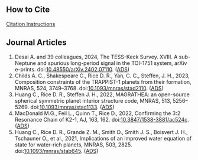 ## How to Cite

[Citation Instructions](CITATION.md)


## Journal Articles

1. Desai A. and 39 colleagues, 2024, The TESS-Keck Survey. XVIII. A sub-Neptune and spurious long-period signal in the TOI-1751 system, arXiv e-prints. doi:[10.48550/arXiv.2402.07110](https://doi.org/10.48550/arXiv.2402.07110). ([ADS](https://ui.adsabs.harvard.edu/abs/2024arXiv240207110D))
1. Childs A. C., Shakespeare C., Rice D. R., Yan, C. C., Steffen, J. H., 2023, Composition constraints of the TRAPPIST-1 planets from their formation, MNRAS, 524, 3749–3768. doi:[10.1093/mnras/stad2110](https://doi.org/10.1093/mnras/stad2110). ([ADS](https://ui.adsabs.harvard.edu/abs/2023MNRAS.524.3749C))
1. Huang C., Rice D. R., Steffen J. H., 2022, MAGRATHEA: an open-source spherical symmetric planet interior structure code, MNRAS, 513, 5256–5269. doi:[10.1093/mnras/stac1133](https://doi.org/10.1093/mnras/stac1133). ([ADS](https://ui.adsabs.harvard.edu/abs/2022arXiv220103094H))
2. MacDonald M.G., Feil L., Quinn T., Rice D., 2022, Confirming the 3:2 Resonance Chain of K2-1, AJ, 163, 162. doi:[10.3847/1538-3881/ac524c](https://doi.org/10.1093/mnras/stab645). ([ADS](https://ui.adsabs.harvard.edu/abs/2021MNRAS.503.2825H))
3. Huang C., Rice D. R., Grande Z. M., Smith D., Smith J. S., Boisvert J. H., Tschauner O., et al., 2021, Implications of an improved water equation of state for water-rich planets, MNRAS, 503, 2825. doi:[10.1093/mnras/stab645](https://doi.org/10.1093/mnras/stab645). ([ADS](https://ui.adsabs.harvard.edu/abs/2021MNRAS.503.2825H))
